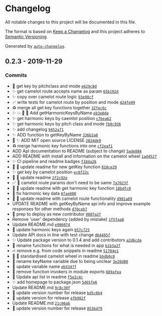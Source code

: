 # Changelog

All notable changes to this project will be documented in this file.

The format is based on [Keep a Changelog](https://keepachangelog.com/en/1.0.0/)
and this project adheres to [Semantic Versioning](https://semver.org/spec/v2.0.0.html).

Generated by [`auto-changelog`](https://github.com/CookPete/auto-changelog).

## 0.2.3 - 2019-11-29

### Commits

- :tada: get key by pitchclass and mode [`e629c8d`](https://github.com/jackbittiner/camelot-wheel/commit/e629c8dd614b35e366bffb8f759e2be42c41b8ec)
- :sparkles: get camelot route accepts name as param [`65b192d`](https://github.com/jackbittiner/camelot-wheel/commit/65b192d034cb79044a6fad523ce76958d9c036df)
- :sparkles: copy over camelot route logic [`93e98cf`](https://github.com/jackbittiner/camelot-wheel/commit/93e98cf919512a5dc0750e14de67c1754789841c)
- :white_check_mark: write tests for camelot route by position and mode [`424fe09`](https://github.com/jackbittiner/camelot-wheel/commit/424fe09a660c4c82555a7d1817088bbd44a34304)
- :recycle: merge all get key functions together [`32fec6c`](https://github.com/jackbittiner/camelot-wheel/commit/32fec6c69d7ea44de153329763c0c9b13860d7b2)
- :sparkles: :boom: :memo: :rocket: Add getHarmonicKeysByName [`eb3e0de`](https://github.com/jackbittiner/camelot-wheel/commit/eb3e0deac94fd17336833d012acd86ff9cb410dc)
- :sparkles: get harmonic keys by caemlot position [`c76ea62`](https://github.com/jackbittiner/camelot-wheel/commit/c76ea62e5eb9fb4927a52afb095cbecdf335e62b)
- :sparkles: get harmonic keys by pitch class and mode [`fb9c936`](https://github.com/jackbittiner/camelot-wheel/commit/fb9c936feff9d09e7c8b7ae9f8e8cd6df4e547cb)
- :sparkles: add changelog [`9452a71`](https://github.com/jackbittiner/camelot-wheel/commit/9452a712cfd65ba417722176cbc96eaeb4546aba)
- :sparkles: ADD function to getKeyByName [`336b2a0`](https://github.com/jackbittiner/camelot-wheel/commit/336b2a02ee0b4dc5bb75a2d2b2b369f1a18ad343)
- :memo: :sparkles: ADD MIT open source LICENSE [`2024de9`](https://github.com/jackbittiner/camelot-wheel/commit/2024de9ac57bcf11609a089f21c072e728766e8c)
- :recycle: merge harmonic key functions into one [`cf2eaf1`](https://github.com/jackbittiner/camelot-wheel/commit/cf2eaf1ff7abd1df1fee13e218f98aeb3ffff41b)
- ADD Api documentation to README (subject to change) [`5ade884`](https://github.com/jackbittiner/camelot-wheel/commit/5ade884b605eeced0d38a2b0028b43527936c7e1)
- ADD README with install and information on the camelot wheel [`1ad4527`](https://github.com/jackbittiner/camelot-wheel/commit/1ad45278daf334fafb2a8fce43aa6b04a5e04601)
- :sparkles: CI pipeline and readme badges [`f18da26`](https://github.com/jackbittiner/camelot-wheel/commit/f18da2605534c67d3a5990664a27eb6ba99964d3)
- :pencil: :memo: update readme for new getKey function [`810ce29`](https://github.com/jackbittiner/camelot-wheel/commit/810ce298f6ec19b81268a09309d0c8da4b7f4e1b)
- :sparkles: get key by camelot position [`ec8f22c`](https://github.com/jackbittiner/camelot-wheel/commit/ec8f22c0fa9bf221342e91fc3374e0e6dec42d0b)
- :memo: :pencil: update readme [`2f2c92e`](https://github.com/jackbittiner/camelot-wheel/commit/2f2c92edf1f0c800fdb1fef003b977a947062b5a)
- :white_check_mark: :memo: camelot route params don't need to be same [`7a7023f`](https://github.com/jackbittiner/camelot-wheel/commit/7a7023f5bafe740c1b9f5c7ea79c8e5527135c95)
- :memo: :pencil: update readme with get harmonic key function [`18bdfc0`](https://github.com/jackbittiner/camelot-wheel/commit/18bdfc03368308fa53bf8b05b78ffa5561e6f632)
- :bug: fix harmonic key data [`6fae800`](https://github.com/jackbittiner/camelot-wheel/commit/6fae800b5d8ef0bf4fed04e21b0efc4d06d6daba)
- :pencil: :memo: update readme with camelot route functionality [`d901a89`](https://github.com/jackbittiner/camelot-wheel/commit/d901a89a3a2366a7f626cfa01b3d43fdd1e3ffd9)
- UPDATE README with getKeyByName api info and improve example responses for other methods [`d70ceb7`](https://github.com/jackbittiner/camelot-wheel/commit/d70ceb75fcad719e059a47b4d54110eae0a66948)
- :rocket: prep to deploy as new contributor [`9807a2f`](https://github.com/jackbittiner/camelot-wheel/commit/9807a2f44c1cb70b8dfee79ec77aa2547c7191a8)
- Remove 'user' dependency (added by mistake) [`1f5faa8`](https://github.com/jackbittiner/camelot-wheel/commit/1f5faa858f04a5a7c7e4cf0724a1bed499973719)
- Update README.md [`e906074`](https://github.com/jackbittiner/camelot-wheel/commit/e9060744b120cf7a507c3da88c39df7588fd6ed2)
- :bug: update harmonic keys again [`b57c725`](https://github.com/jackbittiner/camelot-wheel/commit/b57c7253aff01f304dd7e42529ba3bd206402bc0)
- Update API docs in line with test change [`d64495f`](https://github.com/jackbittiner/camelot-wheel/commit/d64495f02e5d33807e0600e47885fa158764baa6)
- :sparkles: Update package version to 0.1.4 and add contributors [`a2d6cda`](https://github.com/jackbittiner/camelot-wheel/commit/a2d6cdaeb7d3dd737addb20df0e2a2431f3803d3)
- :pencil: rename functions for what is needed in app [`b1b3a2f`](https://github.com/jackbittiner/camelot-wheel/commit/b1b3a2f824f9d4f604f013a7a02f89b66b3a69d2)
- :fire: remove e.g. from code snippets in readme [`51704e1`](https://github.com/jackbittiner/camelot-wheel/commit/51704e1d4f2891c17974986ab225805ed81ffece)
- :memo: :pencil: standardised camelot wheel in readme [`bbdb0c8`](https://github.com/jackbittiner/camelot-wheel/commit/bbdb0c8005cb73ac62256519b949d383d73316b8)
- :pencil: rename keyName variable due to being unclear [`3e20d80`](https://github.com/jackbittiner/camelot-wheel/commit/3e20d80e941e456ca10025f39f0ce7ca287cad38)
- :pencil: update variable name [`eb5347f`](https://github.com/jackbittiner/camelot-wheel/commit/eb5347f7f132f17edff12c478ca0be50198a3772)
- :bug: remove function invokers in module exports [`689afea`](https://github.com/jackbittiner/camelot-wheel/commit/689afea115e38bf7cd6ecde66681d0c97bf76578)
- :memo: Update api list in readme [`f5e2c4c`](https://github.com/jackbittiner/camelot-wheel/commit/f5e2c4c5570cd003644472189493b4cf82394a74)
- :sparkles: add homepage to package.json [`5d65fe6`](https://github.com/jackbittiner/camelot-wheel/commit/5d65fe6c681aebbd872ba942a509ddd6d6217f70)
- Update README.md [`9c8c30f`](https://github.com/jackbittiner/camelot-wheel/commit/9c8c30ff86b4bd2cf3606c4100e6ed634b9f4732)
- :rocket: update version number for release [`bd5c6b4`](https://github.com/jackbittiner/camelot-wheel/commit/bd5c6b47f68b95b749ec91b7bf32f62bbe11c23c)
- :rocket: update version for release [`efb902f`](https://github.com/jackbittiner/camelot-wheel/commit/efb902fd85406313270f291f15a6d71c58a33f92)
- Update README.md [`21c06ab`](https://github.com/jackbittiner/camelot-wheel/commit/21c06ab0fca1c9c3d70af38651b009263fe3d327)
- :rocket: update version number for release [`853bd79`](https://github.com/jackbittiner/camelot-wheel/commit/853bd79b8809216f50651265b189a83e06fb8955)
